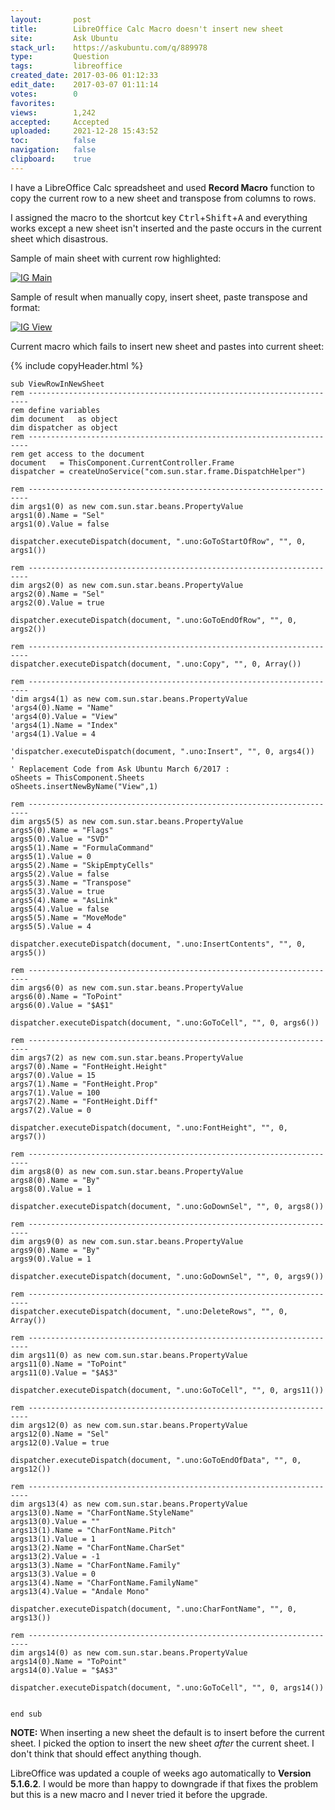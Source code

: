 ```yaml
---
layout:       post
title:        LibreOffice Calc Macro doesn't insert new sheet
site:         Ask Ubuntu
stack_url:    https://askubuntu.com/q/889978
type:         Question
tags:         libreoffice
created_date: 2017-03-06 01:12:33
edit_date:    2017-03-07 01:11:14
votes:        0
favorites:    
views:        1,242
accepted:     Accepted
uploaded:     2021-12-28 15:43:52
toc:          false
navigation:   false
clipboard:    true
---
```


I have a LibreOffice Calc spreadsheet and used **Record Macro** function to copy the current row to a new sheet and transpose from columns to rows.

I assigned the macro to the shortcut key <kbd>Ctrl</kbd>+<kbd>Shift</kbd>+<kbd>A</kbd> and everything works except a new sheet isn't inserted and the paste occurs in the current sheet which disastrous.

Sample of main sheet with current row highlighted:

[![IG Main][1]][1]

Sample of result when manually copy, insert sheet, paste transpose and format:

[![IG View][2]][2]

Current macro which fails to insert new sheet and pastes into current sheet:

{% include copyHeader.html %}
``` 
sub ViewRowInNewSheet
rem ----------------------------------------------------------------------
rem define variables
dim document   as object
dim dispatcher as object
rem ----------------------------------------------------------------------
rem get access to the document
document   = ThisComponent.CurrentController.Frame
dispatcher = createUnoService("com.sun.star.frame.DispatchHelper")

rem ----------------------------------------------------------------------
dim args1(0) as new com.sun.star.beans.PropertyValue
args1(0).Name = "Sel"
args1(0).Value = false

dispatcher.executeDispatch(document, ".uno:GoToStartOfRow", "", 0, args1())

rem ----------------------------------------------------------------------
dim args2(0) as new com.sun.star.beans.PropertyValue
args2(0).Name = "Sel"
args2(0).Value = true

dispatcher.executeDispatch(document, ".uno:GoToEndOfRow", "", 0, args2())

rem ----------------------------------------------------------------------
dispatcher.executeDispatch(document, ".uno:Copy", "", 0, Array())

rem ----------------------------------------------------------------------
'dim args4(1) as new com.sun.star.beans.PropertyValue
'args4(0).Name = "Name"
'args4(0).Value = "View"
'args4(1).Name = "Index"
'args4(1).Value = 4

'dispatcher.executeDispatch(document, ".uno:Insert", "", 0, args4())
'
' Replacement Code from Ask Ubuntu March 6/2017 :
oSheets = ThisComponent.Sheets
oSheets.insertNewByName("View",1)

rem ----------------------------------------------------------------------
dim args5(5) as new com.sun.star.beans.PropertyValue
args5(0).Name = "Flags"
args5(0).Value = "SVD"
args5(1).Name = "FormulaCommand"
args5(1).Value = 0
args5(2).Name = "SkipEmptyCells"
args5(2).Value = false
args5(3).Name = "Transpose"
args5(3).Value = true
args5(4).Name = "AsLink"
args5(4).Value = false
args5(5).Name = "MoveMode"
args5(5).Value = 4

dispatcher.executeDispatch(document, ".uno:InsertContents", "", 0, args5())

rem ----------------------------------------------------------------------
dim args6(0) as new com.sun.star.beans.PropertyValue
args6(0).Name = "ToPoint"
args6(0).Value = "$A$1"

dispatcher.executeDispatch(document, ".uno:GoToCell", "", 0, args6())

rem ----------------------------------------------------------------------
dim args7(2) as new com.sun.star.beans.PropertyValue
args7(0).Name = "FontHeight.Height"
args7(0).Value = 15
args7(1).Name = "FontHeight.Prop"
args7(1).Value = 100
args7(2).Name = "FontHeight.Diff"
args7(2).Value = 0

dispatcher.executeDispatch(document, ".uno:FontHeight", "", 0, args7())

rem ----------------------------------------------------------------------
dim args8(0) as new com.sun.star.beans.PropertyValue
args8(0).Name = "By"
args8(0).Value = 1

dispatcher.executeDispatch(document, ".uno:GoDownSel", "", 0, args8())

rem ----------------------------------------------------------------------
dim args9(0) as new com.sun.star.beans.PropertyValue
args9(0).Name = "By"
args9(0).Value = 1

dispatcher.executeDispatch(document, ".uno:GoDownSel", "", 0, args9())

rem ----------------------------------------------------------------------
dispatcher.executeDispatch(document, ".uno:DeleteRows", "", 0, Array())

rem ----------------------------------------------------------------------
dim args11(0) as new com.sun.star.beans.PropertyValue
args11(0).Name = "ToPoint"
args11(0).Value = "$A$3"

dispatcher.executeDispatch(document, ".uno:GoToCell", "", 0, args11())

rem ----------------------------------------------------------------------
dim args12(0) as new com.sun.star.beans.PropertyValue
args12(0).Name = "Sel"
args12(0).Value = true

dispatcher.executeDispatch(document, ".uno:GoToEndOfData", "", 0, args12())

rem ----------------------------------------------------------------------
dim args13(4) as new com.sun.star.beans.PropertyValue
args13(0).Name = "CharFontName.StyleName"
args13(0).Value = ""
args13(1).Name = "CharFontName.Pitch"
args13(1).Value = 1
args13(2).Name = "CharFontName.CharSet"
args13(2).Value = -1
args13(3).Name = "CharFontName.Family"
args13(3).Value = 0
args13(4).Name = "CharFontName.FamilyName"
args13(4).Value = "Andale Mono"

dispatcher.executeDispatch(document, ".uno:CharFontName", "", 0, args13())

rem ----------------------------------------------------------------------
dim args14(0) as new com.sun.star.beans.PropertyValue
args14(0).Name = "ToPoint"
args14(0).Value = "$A$3"

dispatcher.executeDispatch(document, ".uno:GoToCell", "", 0, args14())


end sub

```

**NOTE:** When inserting a new sheet the default is to insert before the current sheet. I picked the option to insert the new sheet *after* the current sheet. I don't think that should effect anything though.

LibreOffice was updated a couple of weeks ago automatically to **Version 5.1.6.2**. I would be more than happy to downgrade if that fixes the problem but this is a new macro and I never tried it before the upgrade.


  [1]: https://i.stack.imgur.com/pMZfn.png
  [2]: https://i.stack.imgur.com/hoQsH.png
